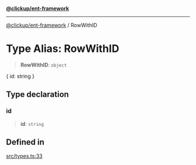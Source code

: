 [**@clickup/ent-framework**](../README.md)

***

[@clickup/ent-framework](../globals.md) / RowWithID

# Type Alias: RowWithID

> **RowWithID**: `object`

{ id: string }

## Type declaration

### id

> **id**: `string`

## Defined in

[src/types.ts:33](https://github.com/clickup/ent-framework/blob/master/src/types.ts#L33)
